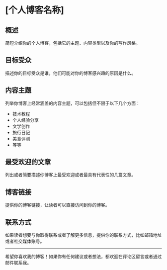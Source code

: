 # [个人博客名称]

## 概述
简短介绍你的个人博客，包括它的主题、内容类型以及你的写作风格。

## 目标受众

描述你的目标受众是谁，他们可能对你的博客感兴趣的原因是什么。

## 内容主题
列举你博客上经常涵盖的内容主题，可以包括但不限于以下几个方面：
- 技术教程
- 个人经验分享
- 文学创作
- 旅行日记
- 美食评测
- 等等

## 最受欢迎的文章
列出或者简要描述你博客上最受欢迎或者最具有代表性的几篇文章。

## 博客链接
提供你的博客链接，让读者可以直接访问到你的博客。

## 联系方式
如果读者想要与你取得联系或者了解更多信息，提供你的联系方式，比如邮箱地址或者社交媒体账号。

---

希望你喜欢我的博客！如果你有任何建议或者想法，都欢迎在评论区留言或者通过邮件联系我。
